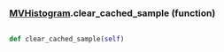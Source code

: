 ### [MVHistogram](MVHistogram.md).clear_cached_sample (function)


```py

def clear_cached_sample(self)

```


